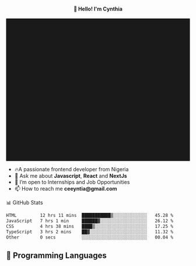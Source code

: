 <h4 align="center">👋 Hello! I'm Cynthia</h4>

<hr style="height:10%; margin-left:0; margin-right:0;" />

<div align="left">
  <ul>
  <li>🔥A passionate frontend developer from Nigeria</li>
  <li>💬 Ask me about <strong>Javascript</strong>, <strong>React</strong> and <strong> NextJs</strong></li>
  <li>👯 I’m open to Internships and Job Opportunities</li>
  <li>📫 How to reach me <strong>ceeyntia@gmail.com</strong></li>
</ul>
</div
  
## 📊 GitHub Stats

<!--START_SECTION:waka-->

```txt
HTML         12 hrs 11 mins  ███████████▒░░░░░░░░░░░░░   45.28 %
JavaScript   7 hrs 1 min     ██████▓░░░░░░░░░░░░░░░░░░   26.12 %
CSS          4 hrs 38 mins   ████▒░░░░░░░░░░░░░░░░░░░░   17.25 %
TypeScript   3 hrs 2 mins    ██▓░░░░░░░░░░░░░░░░░░░░░░   11.32 %
Other        0 secs          ░░░░░░░░░░░░░░░░░░░░░░░░░   00.04 %
```

<!--END_SECTION:waka-->

## 💬 Programming Languages

<!--START_SECTION:languages-->
<!--END_SECTION:languages-->
